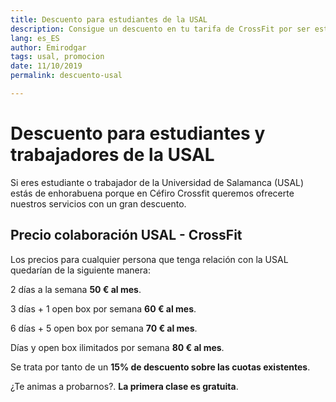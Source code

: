 ```yaml
---
title: Descuento para estudiantes de la USAL
description: Consigue un descuento en tu tarifa de CrossFit por ser estudiante de la USAL. 
lang: es_ES
author: Emirodgar
tags: usal, promocion
date: 11/10/2019
permalink: descuento-usal

---
```


# Descuento para estudiantes y trabajadores de la USAL

Si eres estudiante o trabajador de la Universidad de Salamanca (USAL) estás de enhorabuena porque en Céfiro Crossfit  queremos ofrecerte nuestros servicios con un gran descuento.

## Precio colaboración USAL - CrossFit

Los precios para cualquier persona que tenga relación con la USAL quedarían de la siguiente manera:

 2 días a la semana **50 € al mes**.
 
 3 días + 1 open box por semana **60 € al mes**.
 
 6 días + 5 open box por semana **70 € al mes**.
 
 Días y open box ilimitados por semana **80 € al mes**.
   
Se trata por tanto de un **15% de descuento sobre las cuotas existentes**.

 ¿Te animas a probarnos?. **La primera clase es gratuita**.

<!--stackedit_data:
eyJoaXN0b3J5IjpbMTQ1MzM5MTE0NSwxNzE4NzMzOTA5LDExMD
Q2ODc3NjddfQ==
-->